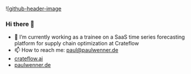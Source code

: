 ![[github-header-image](https://media.licdn.com/dms/image/D4D16AQFYrZRLJFKAhw/profile-displaybackgroundimage-shrink_350_1400/0/1719865363512?e=1727308800&v=beta&t=Orrlq3fRrbzGqkXUK7ObQicva8nrAzAlTUHg-8SXaMc](https://media.licdn.com/dms/image/v2/D4D16AQFYrZRLJFKAhw/profile-displaybackgroundimage-shrink_350_1400/profile-displaybackgroundimage-shrink_350_1400/0/1719865363512?e=1736985600&v=beta&t=1J0CnLljlzSH9B5k-x9vAvr-2c8U0wwUDZzdpnC2jUc))
### Hi there 👋

- 🔭 I’m currently working as a trainee on a SaaS time series forecasting platform for supply chain optimization at Crateflow
- 📫 How to reach me: paul@paulwenner.de
- [crateflow.ai](https://www.crateflow.ai/)
- [paulwenner.de](https://www.paulwenner.de/)
